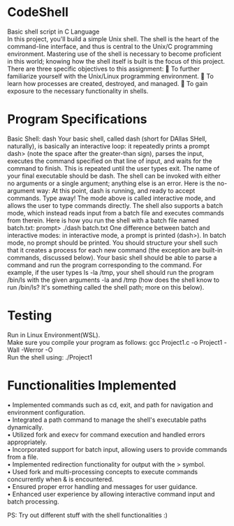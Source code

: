 # CodeShell
Basic shell script in C Language  
In this project, you'll build a simple Unix shell. The shell is the heart of the command-line interface, and thus is central to the Unix/C programming environment. Mastering use of the shell is necessary to become proficient in this world; knowing how the shell itself is built is the focus of this project. There are three specific objectives to this assignment:  To further familiarize yourself with the Unix/Linux programming environment.  To learn how processes are created, destroyed, and managed.  To gain exposure to the necessary functionality in shells.

# Program Specifications
Basic Shell: dash Your basic shell, called dash (short for DAllas SHell, naturally), is basically an interactive loop: it repeatedly prints a prompt dash> (note the space after the greater-than sign), parses the input, executes the command specified on that line of input, and waits for the command to finish. This is repeated until the user types exit. The name of your final executable should be dash. The shell can be invoked with either no arguments or a single argument; anything else is an error. Here is the no-argument way: At this point, dash is running, and ready to accept commands. Type away! The mode above is called interactive mode, and allows the user to type commands directly. The shell also supports a batch mode, which instead reads input from a batch file and executes commands from therein. Here is how you run the shell with a batch file named batch.txt: prompt> ./dash batch.txt One difference between batch and interactive modes: in interactive mode, a prompt is printed (dash>). In batch mode, no prompt should be printed. You should structure your shell such that it creates a process for each new command (the exception are built-in commands, discussed below). Your basic shell should be able to parse a command and run the program corresponding to the command. For example, if the user types ls -la /tmp, your shell should run the program /bin/ls with the given arguments -la and /tmp (how does the shell know to run /bin/ls? It's something called the shell path; more on this below).

# Testing
Run in Linux Environment(WSL).  
Make sure you compile your program as follows: gcc Project1.c -o Project1 -Wall -Werror -O  
Run the shell using: ./Project1  

# Functionalities Implemented

• Implemented commands such as cd, exit, and path for navigation and environment configuration.  
• Integrated a path command to manage the shell's executable paths dynamically.  
• Utilized fork and execv for command execution and handled errors appropriately.  
• Incorporated support for batch input, allowing users to provide commands from a file.  
• Implemented redirection functionality for output with the > symbol.  
• Used fork and multi-processing concepts to execute commands concurrently when & is encountered.  
• Ensured proper error handling and messages for user guidance.    
• Enhanced user experience by allowing interactive command input and batch processing.  

PS: Try out different stuff with the shell functionalities :)
